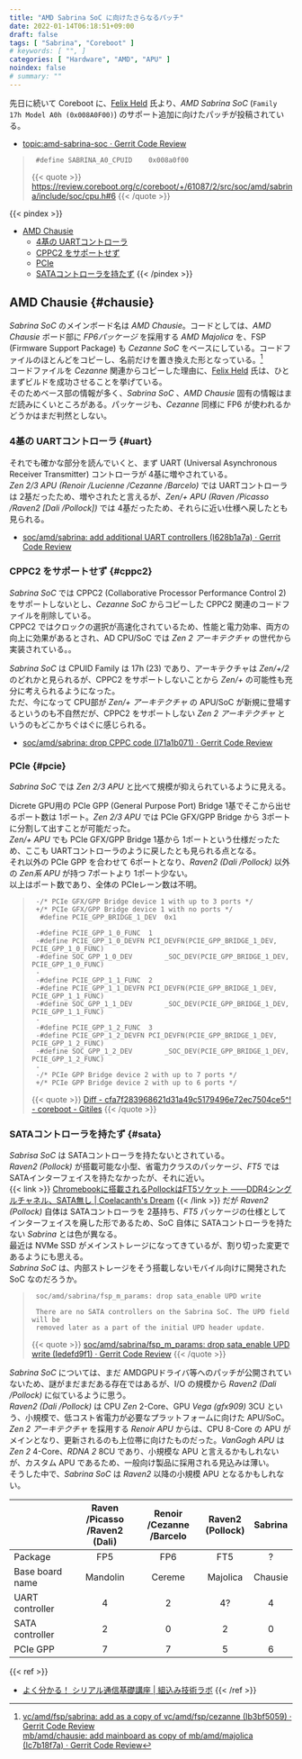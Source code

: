 ```yaml
---
title: "AMD Sabrina SoC に向けたさらなるパッチ"
date: 2022-01-14T06:18:51+09:00
draft: false
tags: [ "Sabrina", "Coreboot" ]
# keywords: [ "", ]
categories: [ "Hardware", "AMD", "APU" ]
noindex: false
# summary: ""
---
```


先日に続いて Coreboot に、[Felix Held](https://github.com/felixheld) 氏より、*AMD Sabrina SoC* (`Family 17h Model A0h (0x008A0F00)`) のサポート追加に向けたパッチが投稿されている。  

 * [topic:amd-sabrina-soc · Gerrit Code Review](https://review.coreboot.org/q/topic:amd-sabrina-soc)
 > 		#define SABRINA_A0_CPUID	0x008a0f00
 >
 > {{< quote >}} <https://review.coreboot.org/c/coreboot/+/61087/2/src/soc/amd/sabrina/include/soc/cpu.h#6> {{< /quote >}}

{{< pindex >}}
 * [AMD Chausie](#chausie)
    * [4基の UARTコントローラ](#uart)
    * [CPPC2 をサポートせず](#cppc2)
    * [PCIe](#pcie)
    * [SATAコントローラを持たず](#sata)
{{< /pindex >}}

## AMD Chausie {#chausie}

*Sabrina SoC* のメインボード名は *AMD Chausie*。コードとしては、*AMD Chausie* ボード部に *FP6パッケージ* を採用する *AMD Majolica* を、FSP (Firmware Support Package) も *Cezanne SoC* をベースにしている。コードファイルのほとんどをコピーし、名前だけを置き換えた形となっている。[^copy-from]  
コードファイルを *Cezanne* 関連からコピーした理由に、[Felix Held](https://github.com/felixheld) 氏は、ひとまずビルドを成功させることを挙げている。  
そのためベース部の情報が多く、*Sabrina SoC* 、*AMD Chausie* 固有の情報はまだ読みにくいところがある。パッケージも、*Cezanne* 同様に FP6 が使われるかどうかはまだ判然としない。  

[^copy-from]: [vc/amd/fsp/sabrina: add as a copy of vc/amd/fsp/cezanne (Ib3bf5059) · Gerrit Code Review](https://review.coreboot.org/c/coreboot/+/61076) <br> [mb/amd/chausie: add mainboard as copy of mb/amd/majolica (Ic7b18f7a) · Gerrit Code Review](https://review.coreboot.org/c/coreboot/+/61079/3)

### 4基の UARTコントローラ {#uart}
それでも確かな部分を読んでいくと、まず UART (Universal Asynchronous Receiver Transmitter) コントローラが 4基に増やされている。  
*Zen 2/3 APU (Renoir /Lucienne /Cezanne /Barcelo)* では UARTコントローラは 2基だったため、増やされたと言えるが、*Zen/+ APU (Raven /Picasso /Raven2 [Dali /Pollock])* では 4基だったため、それらに近い仕様へ戻したとも見られる。  

* [soc/amd/sabrina: add additional UART controllers (I628b1a7a) · Gerrit Code Review](https://review.coreboot.org/c/coreboot/+/61086/3)

### CPPC2 をサポートせず {#cppc2}
*Sabrina SoC* では CPPC2 (Collaborative Processor Performance Control 2) をサポートしないとし、*Cezanne SoC* からコピーした CPPC2 関連のコードファイルを削除している。  
CPPC2 ではクロックの選択が高速化されているため、性能と電力効率、両方の向上に効果があるとされ、AD CPU/SoC では *Zen 2 アーキテクチャ* の世代から実装されている。。  

*Sabrina SoC* は CPUID Family は 17h (23) であり、アーキテクチャは *Zen/+/2* のどれかと見られるが、CPPC2 をサポートしないことから *Zen/+* の可能性も充分に考えられるようになった。  
ただ、今になって CPU部が *Zen/+ アーキテクチャ* の APU/SoC が新規に登場するというのも不自然だが、CPPC2 をサポートしない *Zen 2 アーキテクチャ* というのもどこかちぐはぐに感じられる。  

 * [soc/amd/sabrina: drop CPPC code (I71a1b071) · Gerrit Code Review](https://review.coreboot.org/c/coreboot/+/61096)

### PCIe {#pcie}
*Sabrina SoC* では *Zen 2/3 APU* と比べて規模が抑えられているように見える。  

Dicrete GPU用の PCIe GPP (General Purpose Port) Bridge 1基でそこから出せるポート数は 1ポート。*Zen 2/3 APU* では PCIe GFX/GPP Bridge から 3ポートに分割して出すことが可能だった。  
*Zen/+ APU* でも PCIe GFX/GPP Bridge 1基から 1ポートという仕様だったため、ここも UARTコントローラのように戻したとも見られる点となる。  
それ以外の PCIe GPP を合わせて 6ポートとなり、*Raven2 (Dali /Pollock)* 以外の *Zen系 APU* が持つ 7ポートより 1ポート少ない。  
以上はポート数であり、全体の PCIeレーン数は不明。  

 > 		-/* PCIe GFX/GPP Bridge device 1 with up to 3 ports */
 > 		+/* PCIe GFX/GPP Bridge device 1 with no ports */
 > 		 #define PCIE_GPP_BRIDGE_1_DEV	0x1
 > 		 
 > 		-#define PCIE_GPP_1_0_FUNC	1
 > 		-#define PCIE_GPP_1_0_DEVFN	PCI_DEVFN(PCIE_GPP_BRIDGE_1_DEV, PCIE_GPP_1_0_FUNC)
 > 		-#define SOC_GPP_1_0_DEV		_SOC_DEV(PCIE_GPP_BRIDGE_1_DEV, PCIE_GPP_1_0_FUNC)
 > 		-
 > 		-#define PCIE_GPP_1_1_FUNC	2
 > 		-#define PCIE_GPP_1_1_DEVFN	PCI_DEVFN(PCIE_GPP_BRIDGE_1_DEV, PCIE_GPP_1_1_FUNC)
 > 		-#define SOC_GPP_1_1_DEV		_SOC_DEV(PCIE_GPP_BRIDGE_1_DEV, PCIE_GPP_1_1_FUNC)
 > 		-
 > 		-#define PCIE_GPP_1_2_FUNC	3
 > 		-#define PCIE_GPP_1_2_DEVFN	PCI_DEVFN(PCIE_GPP_BRIDGE_1_DEV, PCIE_GPP_1_2_FUNC)
 > 		-#define SOC_GPP_1_2_DEV		_SOC_DEV(PCIE_GPP_BRIDGE_1_DEV, PCIE_GPP_1_2_FUNC)
 > 		-
 > 		-/* PCIe GPP Bridge device 2 with up to 7 ports */
 > 		+/* PCIe GPP Bridge device 2 with up to 6 ports */
 >
 > {{< quote >}} [Diff - cfa7f283968621d31a49c5179496e72ec7504ce5^! - coreboot - Gitiles](https://review.coreboot.org/plugins/gitiles/coreboot/+/cfa7f283968621d31a49c5179496e72ec7504ce5%5E%21/#F0) {{< /quote >}}

### SATAコントローラを持たず {#sata}
*Sabrisa SoC* は SATAコントローラを持たないとされている。  
*Raven2 (Pollock)* が搭載可能な小型、省電力クラスのパッケージ、*FT5* では SATAインターフェイスを持たなかったが、それに近い。  
{{< link >}} [Chromebookに搭載されるPollockはFT5ソケット ――DDR4シングルチャネル、SATA無し | Coelacanth's Dream](/posts/2020/02/12/amd-pollock-ft5/) {{< /link >}}
だが *Raven2 (Pollock)* 自体は SATAコントローラを 2基持ち、*FT5* パッケージの仕様としてインターフェイスを廃した形であるため、SoC 自体に SATAコントローラを持たない *Sabrina* とは色が異なる。  
最近は NVMe SSD がメインストレージになってきているが、割り切った変更であるようにも思える。  
*Sabrina SoC* は、内部ストレージをそう搭載しないモバイル向けに開発された SoC なのだろうか。  

 > 		soc/amd/sabrina/fsp_m_params: drop sata_enable UPD write
 > 		
 > 		There are no SATA controllers on the Sabrina SoC. The UPD field will be
 > 		removed later as a part of the initial UPD header update.
 >
 > {{< quote >}} [soc/amd/sabrina/fsp_m_params: drop sata_enable UPD write (Iedefd9f1) · Gerrit Code Review](https://review.coreboot.org/c/coreboot/+/61091/3) {{< /quote >}}

*Sabrina SoC* については、まだ AMDGPUドライバ等へのパッチが公開されていないため、謎がまだまだある存在ではあるが、I/O の規模から *Raven2 (Dali /Pollock)* に似ているように思う。  
*Raven2 (Dali /Pollock)* は CPU *Zen* 2-Core、GPU *Vega (gfx909)* 3CU という、小規模で、低コスト省電力が必要なプラットフォームに向けた APU/SoC。  
*Zen 2 アーキテクチャ* を採用する *Renoir APU* からは、CPU 8-Core の APU がメインとなり、更新されるのも上位帯に向けたものだった。*VanGogh APU* は *Zen 2* 4-Core、*RDNA 2* 8CU であり、小規模な APU と言えるかもしれないが、カスタム APU であるため、一般向け製品に採用される見込みは薄い。  
そうした中で、*Sabrina SoC* は *Raven2* 以降の小規模 APU となるかもしれない。  

| | Raven /Picasso<br>/Raven2 (Dali) | Renoir /Cezanne<br>/Barcelo | Raven2<br>(Pollock) | Sabrina |
| :-- | :--: | :--: | :--: | :--: |
| Package | FP5 | FP6 | FT5 | ? |
| Base board name | Mandolin | Cereme | Majolica | Chausie |
| UART controller | 4 | 2 | 4? | 4 |
| SATA controller | 2 | 0 | 2 | 0 |
| PCIe GPP | 7 | 7 | 5 | 6 |

{{< ref >}}
 * [よく分かる！ シリアル通信基礎講座 | 組込み技術ラボ](https://emb.macnica.co.jp/articles/8191/)
{{< /ref >}}
